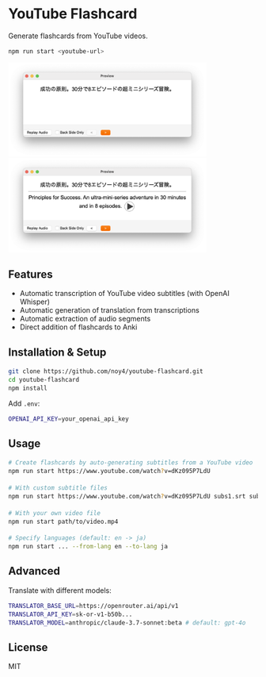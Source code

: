 # YouTube Flashcard

Generate flashcards from YouTube videos.

```bash
npm run start <youtube-url>
```

<img src='public/front.png' width='400' /> <img src='public/back.png' width='400' />

## Features

- Automatic transcription of YouTube video subtitles (with OpenAI Whisper)
- Automatic generation of translation from transcriptions
- Automatic extraction of audio segments
- Direct addition of flashcards to Anki

## Installation & Setup

```bash
git clone https://github.com/noy4/youtube-flashcard.git
cd youtube-flashcard
npm install
```

Add `.env`:

```bash
OPENAI_API_KEY=your_openai_api_key
```

## Usage

```bash
# Create flashcards by auto-generating subtitles from a YouTube video
npm run start https://www.youtube.com/watch?v=dKz095P7LdU

# With custom subtitle files
npm run start https://www.youtube.com/watch?v=dKz095P7LdU subs1.srt subs2.srt

# With your own video file
npm run start path/to/video.mp4

# Specify languages (default: en -> ja)
npm run start ... --from-lang en --to-lang ja
```

## Advanced

Translate with different models:

```bash
TRANSLATOR_BASE_URL=https://openrouter.ai/api/v1
TRANSLATOR_API_KEY=sk-or-v1-b50b...
TRANSLATOR_MODEL=anthropic/claude-3.7-sonnet:beta # default: gpt-4o
```

## License

MIT
